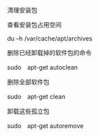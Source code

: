 清理安装包

查看安装包占用空间

du  –h  /var/cache/apt/archives

删除已经卸载掉的软件包的命令

sudo　apt-get autoclean

删除全部软件包

sudo　apt-get clean

卸载这些孤立包

sudo　apt-get autoremove
